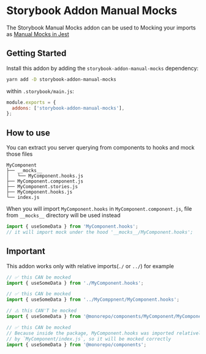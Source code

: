 # Storybook Addon Manual Mocks
The Storybook Manual Mocks addon can be used to Mocking your imports as [Manual Mocks in Jest](https://jestjs.io/docs/manual-mocks)

## Getting Started

Install this addon by adding the `storybook-addon-manual-mocks` dependency:

```sh
yarn add -D storybook-addon-manual-mocks
```

within `.storybook/main.js`:

```js
module.exports = {
  addons: ['storybook-addon-manual-mocks'],
};
```


## How to use


You can extract you server querying from components to hooks and mock those files

```
MyComponent
├── __mocks__
│   └── MyComponent.hooks.js
├── MyComponent.component.js
├── MyComponent.stories.js
├── MyComponent.hooks.js
└── index.js
```


When you will import `MyComponent.hooks` in `MyComponent.component.js`, file from `__mocks__` directory will be used instead

```js
import { useSomeData } from 'MyComponent.hooks';
// it will import mock under the hood '__mocks__/MyComponent.hooks';
```


## Important

This addon works only with relative imports(`./` or `../`) for example
```js
// ✅ this CAN be mocked
import { useSomeData } from './MyComponent.hooks';

// ✅ this CAN be mocked
import { useSomeData } from '../MyComppnent/MyComponent.hooks';

// ⚠️ this CAN'T be mocked
import { useSomeData } from '@monorepo/components/MyComponent/MyComponent.hooks';

// ✅ this CAN be mocked
// Because inside the package, MyComponent.hooks was imported relatively
// by `MyComponent/index.js`, so it will be mocked correctly
import { useSomeData } from '@monorepo/components';
```